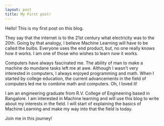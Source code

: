 ```yaml
---
layout: post
title: My First post!
---
```


Hello! This is my first post on this blog.

They say that the internet is to the 21st century what electricity was to the 20th. Going by that analogy, I believe Machine Learning will have to be called the bulbs. Everyone uses the end product, but, no one really knows how it works. I am one of those who wishes to learn now it works.

Computers have always fascinated me. The ability of man to make a machine do mundane tasks left me at awe. Although I wasn't very interested in computers, I always enjoyed programming and math. When I started by college education, the current advancements in the field of computers led me to combine math and computers. Oh, I loved it! 

I am an engineering graduate from R.V. College of Engineering based in Bangalore. I am interested in Machine learning and will use this blog to write about my interests in the field. I will start of explaining the basics of Machine Learning and make my way into that the field is today.

Join me in this journey!

